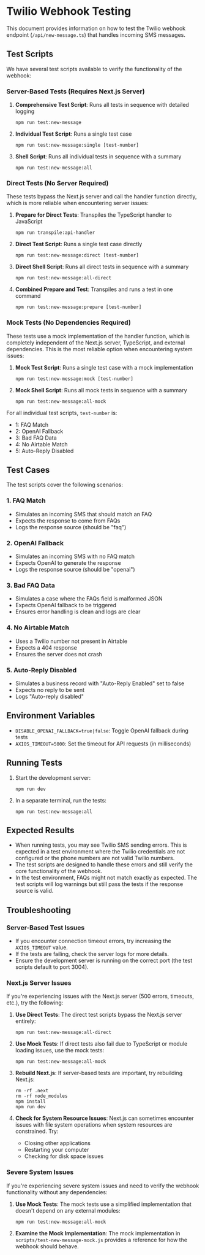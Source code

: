# Twilio Webhook Testing

This document provides information on how to test the Twilio webhook endpoint (`/api/new-message.ts`) that handles incoming SMS messages.

## Test Scripts

We have several test scripts available to verify the functionality of the webhook:

### Server-Based Tests (Requires Next.js Server)

1. **Comprehensive Test Script**: Runs all tests in sequence with detailed logging
   ```
   npm run test:new-message
   ```

2. **Individual Test Script**: Runs a single test case
   ```
   npm run test:new-message:single [test-number]
   ```

3. **Shell Script**: Runs all individual tests in sequence with a summary
   ```
   npm run test:new-message:all
   ```

### Direct Tests (No Server Required)

These tests bypass the Next.js server and call the handler function directly, which is more reliable when encountering server issues:

1. **Prepare for Direct Tests**: Transpiles the TypeScript handler to JavaScript
   ```
   npm run transpile:api-handler
   ```

2. **Direct Test Script**: Runs a single test case directly
   ```
   npm run test:new-message:direct [test-number]
   ```

3. **Direct Shell Script**: Runs all direct tests in sequence with a summary
   ```
   npm run test:new-message:all-direct
   ```

4. **Combined Prepare and Test**: Transpiles and runs a test in one command
   ```
   npm run test:new-message:prepare [test-number]
   ```

### Mock Tests (No Dependencies Required)

These tests use a mock implementation of the handler function, which is completely independent of the Next.js server, TypeScript, and external dependencies. This is the most reliable option when encountering system issues:

1. **Mock Test Script**: Runs a single test case with a mock implementation
   ```
   npm run test:new-message:mock [test-number]
   ```

2. **Mock Shell Script**: Runs all mock tests in sequence with a summary
   ```
   npm run test:new-message:all-mock
   ```

For all individual test scripts, `test-number` is:
- 1: FAQ Match
- 2: OpenAI Fallback
- 3: Bad FAQ Data
- 4: No Airtable Match
- 5: Auto-Reply Disabled

## Test Cases

The test scripts cover the following scenarios:

### 1. FAQ Match
- Simulates an incoming SMS that should match an FAQ
- Expects the response to come from FAQs
- Logs the response source (should be "faq")

### 2. OpenAI Fallback
- Simulates an incoming SMS with no FAQ match
- Expects OpenAI to generate the response
- Logs the response source (should be "openai")

### 3. Bad FAQ Data
- Simulates a case where the FAQs field is malformed JSON
- Expects OpenAI fallback to be triggered
- Ensures error handling is clean and logs are clear

### 4. No Airtable Match
- Uses a Twilio number not present in Airtable
- Expects a 404 response
- Ensures the server does not crash

### 5. Auto-Reply Disabled
- Simulates a business record with "Auto-Reply Enabled" set to false
- Expects no reply to be sent
- Logs "Auto-reply disabled"

## Environment Variables

- `DISABLE_OPENAI_FALLBACK=true|false`: Toggle OpenAI fallback during tests
- `AXIOS_TIMEOUT=5000`: Set the timeout for API requests (in milliseconds)

## Running Tests

1. Start the development server:
   ```
   npm run dev
   ```

2. In a separate terminal, run the tests:
   ```
   npm run test:new-message:all
   ```

## Expected Results

- When running tests, you may see Twilio SMS sending errors. This is expected in a test environment where the Twilio credentials are not configured or the phone numbers are not valid Twilio numbers.
- The test scripts are designed to handle these errors and still verify the core functionality of the webhook.
- In the test environment, FAQs might not match exactly as expected. The test scripts will log warnings but still pass the tests if the response source is valid.

## Troubleshooting

### Server-Based Test Issues

- If you encounter connection timeout errors, try increasing the `AXIOS_TIMEOUT` value.
- If the tests are failing, check the server logs for more details.
- Ensure the development server is running on the correct port (the test scripts default to port 3004).

### Next.js Server Issues

If you're experiencing issues with the Next.js server (500 errors, timeouts, etc.), try the following:

1. **Use Direct Tests**: The direct test scripts bypass the Next.js server entirely:
   ```
   npm run test:new-message:all-direct
   ```

2. **Use Mock Tests**: If direct tests also fail due to TypeScript or module loading issues, use the mock tests:
   ```
   npm run test:new-message:all-mock
   ```

3. **Rebuild Next.js**: If server-based tests are important, try rebuilding Next.js:
   ```
   rm -rf .next
   rm -rf node_modules
   npm install
   npm run dev
   ```

4. **Check for System Resource Issues**: Next.js can sometimes encounter issues with file system operations when system resources are constrained. Try:
   - Closing other applications
   - Restarting your computer
   - Checking for disk space issues

### Severe System Issues

If you're experiencing severe system issues and need to verify the webhook functionality without any dependencies:

1. **Use Mock Tests**: The mock tests use a simplified implementation that doesn't depend on any external modules:
   ```
   npm run test:new-message:all-mock
   ```

2. **Examine the Mock Implementation**: The mock implementation in `scripts/test-new-message-mock.js` provides a reference for how the webhook should behave.

